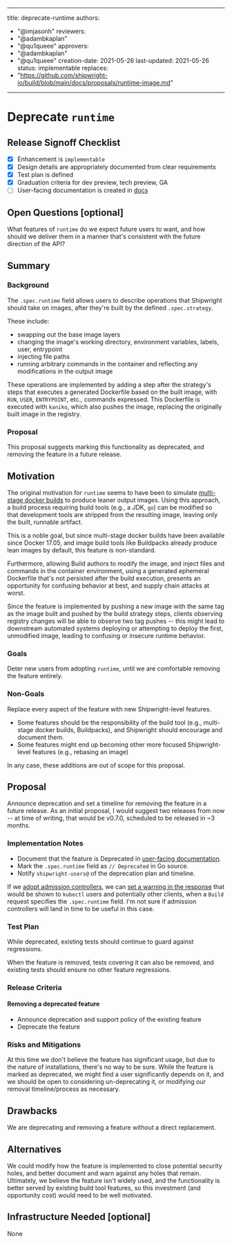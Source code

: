 <!--
Copyright The Shipwright Contributors

SPDX-License-Identifier: Apache-2.0
-->

---
title: deprecate-runtime
authors:
  - "@imjasonh"
reviewers:
  - "@adambkaplan"
  - "@qu1queee"
approvers:
  - "@adambkaplan"
  - "@qu1queee"
creation-date: 2021-05-26
last-updated: 2021-05-26
status: implementable
replaces:
  - "https://github.com/shipwright-io/build/blob/main/docs/proposals/runtime-image.md"
---

# Deprecate `runtime`

## Release Signoff Checklist

- [x] Enhancement is `implementable`
- [x] Design details are appropriately documented from clear requirements
- [x] Test plan is defined
- [x] Graduation criteria for dev preview, tech preview, GA
- [ ] User-facing documentation is created in [docs](/docs/)

## Open Questions [optional]

What features of `runtime` do we expect future users to want, and how should we deliver them in a manner that's consistent with the future direction of the API?

## Summary

### Background

The `.spec.runtime` field allows users to describe operations that Shipwright should take on images, after they're built by the defined `.spec.strategy`.

These include:

- swapping out the base image layers
- changing the image's working directory, environment variables, labels, user, entrypoint
- injecting file paths
- running arbitrary commands in the container and reflecting any modifications in the output image

These operations are implemented by adding a step after the strategy's steps that executes a generated Dockerfile based on the built image, with `RUN`, `USER`, `ENTRYPOINT`, etc., commands expressed.
This Dockerfile is executed with `kaniko`, which also pushes the image, replacing the originally built image in the registry.

### Proposal

This proposal suggests marking this functionality as deprecated, and removing the feature in a future release.

## Motivation

The original motivation for `runtime` seems to have been to simulate [multi-stage docker builds](https://docs.docker.com/develop/develop-images/multistage-build/) to produce leaner output images.
Using this approach, a build process requiring build tools (e.g., a JDK, `go`) can be modified so that development tools are stripped from the resulting image, leaving only the built, runnable artifact.

This is a noble goal, but since multi-stage docker builds have been available since Docker 17.05, and image build tools like Buildpacks already produce lean images by default, this feature is non-standard.

Furthermore, allowing Build authors to modify the image, and inject files and commands in the container environment, using a generated ephemeral Dockerfile that's not persisted after the build execution, presents an opportunity for confusing behavior at best, and supply chain attacks at worst.

Since the feature is implemented by pushing a new image with the same tag as the image built and pushed by the build strategy steps, clients observing registry changes will be able to observe two tag pushes -- this might lead to downstream automated systems deploying or attempting to deploy the first, unmodified image, leading to confusing or insecure runtime behavior.

### Goals

Deter new users from adopting `runtime`, until we are comfortable removing the feature entirely.

### Non-Goals

Replace every aspect of the feature with new Shipwright-level features.

- Some features should be the responsibility of the build tool (e.g., multi-stage docker builds, Buildpacks), and Shipwright should encourage and document them.
- Some features might end up becoming other more focused Shipwright-level features (e.g., rebasing an image)

In any case, these additions are out of scope for this proposal.

## Proposal

Announce deprecation and set a timeline for removing the feature in a future release.
As an initial proposal, I would suggest two releases from now -- at time of writing, that would be v0.7.0, scheduled to be released in ~3 months.

### Implementation Notes

- Document that the feature is Deprecated in [user-facing documentation](https://github.com/shipwright-io/build/blob/main/docs/build.md#Runtime-Image).
- Mark the `.spec.runtime` field as `// Deprecated` in Go source.
- Notify `shipwright-users@` of the deprecation plan and timeline.

If we [adopt admission controllers](https://github.com/shipwright-io/build/blob/main/docs/proposals/webhook-validation.md), we can [set a warning in the response](https://kubernetes.io/blog/2020/09/03/warnings/#admission-webhooks) that would be shown to `kubectl` users and potentially other clients, when a `Build` request specifies the `.spec.runtime` field.
I'm not sure if admission controllers will land in time to be useful in this case.

### Test Plan

While deprecated, existing tests should continue to guard against regressions.

When the feature is removed, tests covering it can also be removed, and existing tests should ensure no other feature regressions.

### Release Criteria

#### Removing a deprecated feature

- Announce deprecation and support policy of the existing feature
- Deprecate the feature

### Risks and Mitigations

At this time we don't believe the feature has significant usage, but due to the nature of installations, there's no way to be sure.
While the feature is marked as deprecated, we might find a user significantly depends on it, and we should be open to considering un-deprecating it, or modifying our removal timeline/process as necessary.

## Drawbacks

We are deprecating and removing a feature without a direct replacement.

## Alternatives

We could modify how the feature is implemented to close potential security holes, and better document and warn against any holes that remain.
Ultimately, we believe the feature isn't widely used, and the functionality is better served by existing build tool features, so this investment (and opportunity cost) would need to be well motivated.

## Infrastructure Needed [optional]

None
